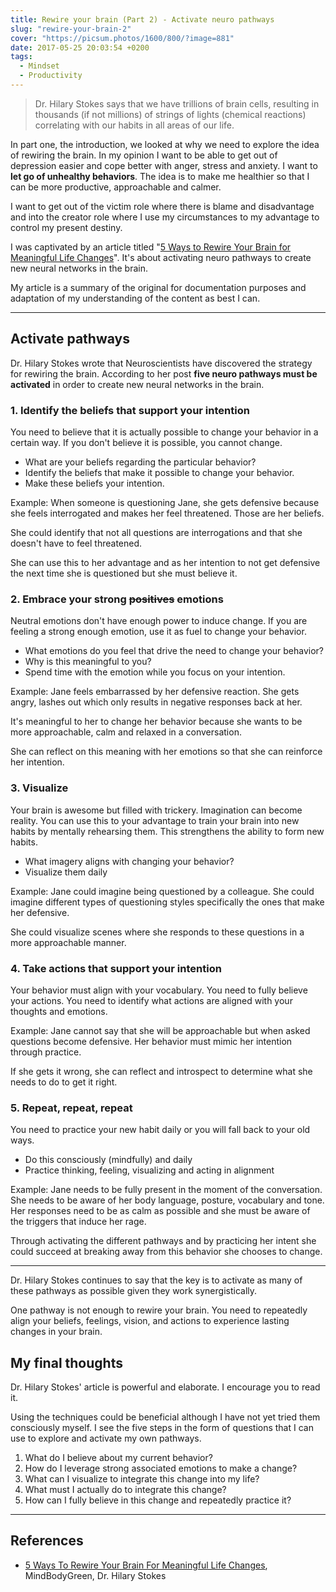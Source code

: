 ```yaml
---
title: Rewire your brain (Part 2) - Activate neuro pathways
slug: "rewire-your-brain-2"
cover: "https://picsum.photos/1600/800/?image=881"
date: 2017-05-25 20:03:54 +0200
tags:
  - Mindset
  - Productivity
---
```


> Dr. Hilary Stokes says that we have trillions of brain cells, resulting in
> thousands (if not millions) of strings of lights (chemical reactions) correlating with our habits
> in all areas of our life.

In part one, the introduction, we looked at why we need to explore the idea
of rewiring the brain. In my opinion I want to be able to get out of depression
easier and cope better with anger, stress and anxiety. I want to **let go of unhealthy
behaviors**. The idea is to make me healthier so that I can be more productive,
approachable and calmer.

I want to get out of the victim role where there is blame and disadvantage and
into the creator role where I use my circumstances to my advantage to control
my present destiny.

I was captivated by an article titled
"[5 Ways to Rewire Your Brain for Meaningful Life Changes](https://www.mindbodygreen.com/0-11762/5-ways-to-rewire-your-brain-for-meaningful-life-changes.html)".
It's about activating neuro pathways to create new neural networks in the brain.

My article is a summary of the original for documentation purposes and adaptation
of my understanding of the content as best I can.

---

## Activate pathways

Dr. Hilary Stokes wrote that Neuroscientists have discovered the strategy for
rewiring the brain. According to her post **five neuro pathways must be activated**
in order to create new neural networks in the brain.

### 1. Identify the beliefs that support your intention

You need to believe that it is actually possible to change your behavior
in a certain way. If you don't believe it is possible, you cannot change.

- What are your beliefs regarding the particular behavior?
- Identify the beliefs that make it possible to change your behavior.
- Make these beliefs your intention.

Example: When someone is questioning Jane, she gets defensive because she
feels interrogated and makes her feel threatened. Those are her beliefs.

She could identify that not all questions are interrogations and that she
doesn't have to feel threatened.

She can use this to her advantage and as her intention to not get defensive
the next time she is questioned but she must believe it.

### 2. Embrace your strong ~~positives~~ emotions

Neutral emotions don't have enough power to induce change. If you are feeling
a strong enough emotion, use it as fuel to change your behavior.

- What emotions do you feel that drive the need to change your behavior?
- Why is this meaningful to you?
- Spend time with the emotion while you focus on your intention.

Example: Jane feels embarrassed by her defensive reaction. She gets angry,
lashes out which only results in negative responses back at her.

It's meaningful to her to change her behavior because she wants to be more
approachable, calm and relaxed in a conversation.

She can reflect on this meaning with her emotions so that she can reinforce
her intention.

### 3. Visualize

Your brain is awesome but filled with trickery. Imagination can become reality.
You can use this to your advantage to train your brain into new habits by
mentally rehearsing them. This strengthens the ability to form new habits.

- What imagery aligns with changing your behavior?
- Visualize them daily

Example: Jane could imagine being questioned by a colleague. She could imagine
different types of questioning styles specifically the ones that make her
defensive.

She could visualize scenes where she responds to these questions in a more
approachable manner.

### 4. Take actions that support your intention

Your behavior must align with your vocabulary. You need to fully believe
your actions. You need to identify what actions are aligned with your
thoughts and emotions.

Example: Jane cannot say that she will be approachable but when asked questions
become defensive. Her behavior must mimic her intention through practice.

If she gets it wrong, she can reflect and introspect to determine what she
needs to do to get it right.

### 5. Repeat, repeat, repeat

You need to practice your new habit daily or you will fall back to your old
ways.

- Do this consciously (mindfully) and daily
- Practice thinking, feeling, visualizing and acting in alignment

Example: Jane needs to be fully present in the moment of the conversation.
She needs to be aware of her body language, posture, vocabulary and tone.
Her responses need to be as calm as possible and she must be aware of the
triggers that induce her rage.

Through activating the different pathways and by practicing her intent
she could succeed at breaking away from this behavior she chooses to change.

---

Dr. Hilary Stokes continues to say that the key is to activate as many of these
pathways as possible given they work synergistically.

One pathway is not enough to rewire your brain. You need to repeatedly align
your beliefs, feelings, vision, and actions to experience lasting changes in your brain.

## My final thoughts

Dr. Hilary Stokes' article is powerful and elaborate. I encourage you to read it.

Using the techniques could be beneficial although I have not yet tried them consciously
myself. I see the five steps in the form of questions that I can use to explore
and activate my own pathways.

1.  What do I believe about my current behavior?
2.  How do I leverage strong associated emotions to make a change?
3.  What can I visualize to integrate this change into my life?
4.  What must I actually do to integrate this change?
5.  How can I fully believe in this change and repeatedly practice it?

---

## References

- [5 Ways To Rewire Your Brain For Meaningful Life Changes](https://www.mindbodygreen.com/0-11762/5-ways-to-rewire-your-brain-for-meaningful-life-changes.html),
  MindBodyGreen, Dr. Hilary Stokes
